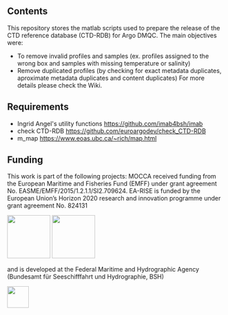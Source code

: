 ## Contents

This repository stores the matlab scripts used to prepare the release of the CTD reference database (CTD-RDB) for Argo DMQC. 
The main objectives were:
- To remove invalid profiles and samples (ex. profiles assigned to the wrong box and samples with missing temperature or salinity)
- Remove duplicated profiles (by checking for exact metadata duplicates, aproximate metadata duplicates and content duplicates)
For more details please check the Wiki.

## Requirements

- Ingrid Angel's utility functions
  https://github.com/imab4bsh/imab
- check CTD-RDB
  https://github.com/euroargodev/check_CTD-RDB
- m_map
	https://www.eoas.ubc.ca/~rich/map.html

## Funding

This work is part of the following projects: MOCCA received funding from the European Maritime and Fisheries Fund (EMFF) under grant agreement No.
EASME/EMFF/2015/1.2.1.1/SI2.709624. EA-RISE is funded by the European Union’s Horizon 2020 research and innovation programme under grant agreement No. 824131

<img src="https://www.euro-argo.eu/var/storage/images/_aliases/fullsize/medias-ifremer/medias-euro_argo/eu-project-contribution/mocca/logo_mocca_4-3/1537744-1-eng-GB/Logo_MOCCA_4-3.jpg" width="100" /> <img src="https://www.euro-argo.eu/var/storage/images/_aliases/fullsize/medias-ifremer/medias-euro_argo/logos/euro-argo-rise-logo/1688041-1-eng-GB/Euro-argo-RISE-logo.png" width="100" />

and is developed at the Federal Maritime and Hydrographic Agency (Bundesamt für Seeschifffahrt und Hydrographie, BSH) 

<img src="https://www.bsh.de/SiteGlobals/Frontend/Images/logo.png?__blob=normal&v=9" width="50" />

